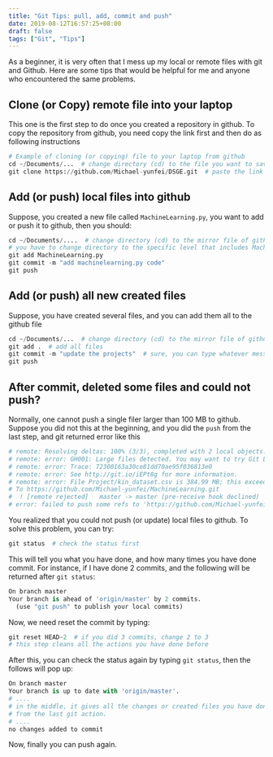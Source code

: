 ```yaml
---
title: "Git Tips: pull, add, commit and push"
date: 2019-08-12T16:57:25+08:00
draft: false
tags: ["Git", "Tips"]
---
```


As a beginner, it is very often that I mess up my local or remote files with git and Github. Here are some tips that would be helpful for me and anyone who encountered the same problems.

## Clone (or Copy) remote file into your laptop

This one is the first step to do once you created a repository in github. To copy the repository from github, you need copy the link first and then do as following instructions
```python
# Example of cloning (or copying) file to your laptop from github
cd ~/Documents/...  # change directory (cd) to the file you want to save
git clone https://github.com/Michael-yunfei/DSGE.git  # paste the link of repository
```

## Add (or push) local files into github

Suppose, you created a new file called `MachineLearning.py`, you want to add or push it to github, then you should:
```python
cd ~/Documents/....  # change directory (cd) to the mirror file of github
# you have to change directory to the specific level that includes MachineLearning.py
git add MachineLearning.py
git commit -m "add machinelearning.py code"
git push
```

## Add (or push) all new created files

Suppose, you have created several files, and you can add them all to the github file

```python
cd ~/Documents/...  # change directory (cd) to the mirror file of github
git add .  # add all files
git commit -m "update the projects"  # sure, you can type whatever message you want
git push
```

## After commit, deleted some files and could not push?

Normally, one cannot push a single filer larger than 100 MB to github. Suppose you did not this at the beginning, and you did the `push` from the last step, and git returned error like this
```python
# remote: Resolving deltas: 100% (3/3), completed with 2 local objects.
# remote: error: GH001: Large files detected. You may want to try Git Large File Storage - https://git-lfs.github.com.
# remote: error: Trace: 72300163a30ce81dd70ae95f036813e0
# remote: error: See http://git.io/iEPt8g for more information.
# remote: error: File Project/kin_dataset.csv is 384.99 MB; this exceeds GitHub's file size limit of 100.00 MB
# To https://github.com/Michael-yunfei/MachineLearning.git
#  ! [remote rejected]   master -> master (pre-receive hook declined)
# error: failed to push some refs to 'https://github.com/Michael-yunfei/MachineLearning.git'
```

You realized that you could not push (or update) local files to github. To solve this problem, you can try:

```python
git status  # check the status first
```

This will tell you what you have done, and how many times you have done commit. For instance, if I have done 2 commits, and the following will be returned after `git status`:

```python
On branch master
Your branch is ahead of 'origin/master' by 2 commits.
  (use "git push" to publish your local commits)
```

Now, we need reset the commit by typing:

```python
git reset HEAD~2  # if you did 3 commits, change 2 to 3
# this step cleans all the actions you have done before
```

After this, you can check the status again by typing `git status`, then the follows will pop up:

```python
On branch master
Your branch is up to date with 'origin/master'.
# ....
# in the middle, it gives all the changes or created files you have done
# from the last git action.
# ....
no changes added to commit
```

Now, finally you can push again.
